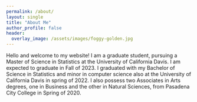 ```yaml
---
permalink: /about/
layout: single
title: "About Me"
author_profile: false
header:
  overlay_image: /assets/images/foggy-golden.jpg
---
```


Hello and welcome to my website! I am a graduate student, pursuing a Master of Science in Statistics at the University of California Davis. I am expected to graduate in Fall of 2023. I graduated with my Bachelor of Science in Statistics and minor in computer science also at the University of California Davis in spring of 2022. I also possess two Associates in Arts degrees, one in Business and the other in Natural Sciences, from Pasadena City College in Spring of 2020.
